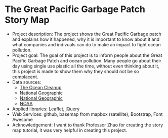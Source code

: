 # The Great Pacific Garbage Patch Story Map

- Project description: The project shows the Great Pacific Garbage patch and explains how it happened, why it is important to know about it and what companies and indivuals can do to make an impact to fight ocean pollution.
- Project goal: The goal of this project is to inform people about the Great Pacific Garbage Patch and ocean pollution. Many people go about their day using single use plastic all the time, without even thinking about it, this project is made to show them why they should not be so complacent.
- Data sources:
  - <a href="https://theoceancleanup.com/great-pacific-garbage-patch/?gclid=CjwKCAjw5vz2BRAtEiwAbcVIL7fEtbYFOuUj-u1o53g2ZO41i7ThiN9jW4mp4Nehepm4w2DiaywBzhoCKpEQAvD_BwE" target="_blank">The Ocean Cleanup</a>
  - <a href="https://www.nationalgeographic.com/news/2018/03/great-pacific-garbage-patch-plastics-environment/#close" target="_blank">National Geographic</a>
  - <a href="https://www.nationalgeographic.org/encyclopedia/great-pacific-garbage-patch/" target="_blank">National Geographic</a>
  - <a href="https://oceanservice.noaa.gov/facts/garbagepatch.html" target="_blank">NOAA</a>
- Applied libraries: Leaflet, jQuery
- Web Services: github, basemap from mapbox (satellite), Bootstrap, Font Awesome
- Acknowledgement: I want to thank Professor Zhao for creating the story map tutorial, it was very helpful in creating this project.

